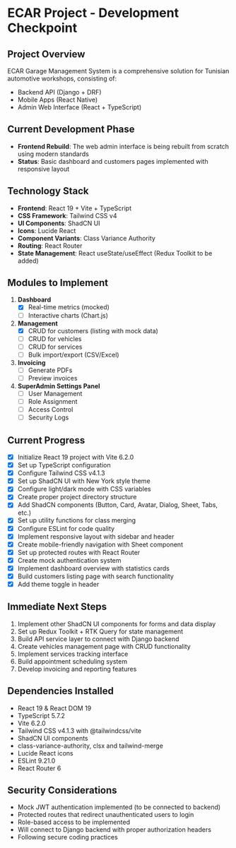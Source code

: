 # ECAR Project - Development Checkpoint

## Project Overview
ECAR Garage Management System is a comprehensive solution for Tunisian automotive workshops, consisting of:
- Backend API (Django + DRF)
- Mobile Apps (React Native)
- Admin Web Interface (React + TypeScript)

## Current Development Phase
- **Frontend Rebuild**: The web admin interface is being rebuilt from scratch using modern standards
- **Status**: Basic dashboard and customers pages implemented with responsive layout

## Technology Stack
- **Frontend**: React 19 + Vite + TypeScript
- **CSS Framework**: Tailwind CSS v4
- **UI Components**: ShadCN UI
- **Icons**: Lucide React
- **Component Variants**: Class Variance Authority
- **Routing**: React Router
- **State Management**: React useState/useEffect (Redux Toolkit to be added)

## Modules to Implement
1. **Dashboard**
   - [x] Real-time metrics (mocked)
   - [ ] Interactive charts (Chart.js)
   
2. **Management**
   - [x] CRUD for customers (listing with mock data)
   - [ ] CRUD for vehicles
   - [ ] CRUD for services
   - [ ] Bulk import/export (CSV/Excel)
   
3. **Invoicing**
   - [ ] Generate PDFs 
   - [ ] Preview invoices
   
4. **SuperAdmin Settings Panel**
   - [ ] User Management
   - [ ] Role Assignment
   - [ ] Access Control
   - [ ] Security Logs

## Current Progress
- [x] Initialize React 19 project with Vite 6.2.0
- [x] Set up TypeScript configuration
- [x] Configure Tailwind CSS v4.1.3
- [x] Set up ShadCN UI with New York style theme
- [x] Configure light/dark mode with CSS variables
- [x] Create proper project directory structure
- [x] Add ShadCN components (Button, Card, Avatar, Dialog, Sheet, Tabs, etc.)
- [x] Set up utility functions for class merging
- [x] Configure ESLint for code quality
- [x] Implement responsive layout with sidebar and header
- [x] Create mobile-friendly navigation with Sheet component
- [x] Set up protected routes with React Router
- [x] Create mock authentication system
- [x] Implement dashboard overview with statistics cards
- [x] Build customers listing page with search functionality
- [x] Add theme toggle in header

## Immediate Next Steps
1. Implement other ShadCN UI components for forms and data display
2. Set up Redux Toolkit + RTK Query for state management
3. Build API service layer to connect with Django backend
4. Create vehicles management page with CRUD functionality
5. Implement services tracking interface
6. Build appointment scheduling system
7. Develop invoicing and reporting features

## Dependencies Installed
- React 19 & React DOM 19
- TypeScript 5.7.2
- Vite 6.2.0
- Tailwind CSS v4.1.3 with @tailwindcss/vite
- ShadCN UI components 
- class-variance-authority, clsx and tailwind-merge
- Lucide React icons
- ESLint 9.21.0
- React Router 6

## Security Considerations
- Mock JWT authentication implemented (to be connected to backend)
- Protected routes that redirect unauthenticated users to login
- Role-based access to be implemented
- Will connect to Django backend with proper authorization headers
- Following secure coding practices